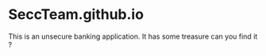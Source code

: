 # SeccTeam.github.io
This is an unsecure banking application. It has some treasure can you find it ?
